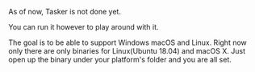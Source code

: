 As of now, Tasker is not done yet.

You can run it however to play around with it.

The goal is to be able to support Windows macOS and Linux.
Right now only there are only binaries for Linux(Ubuntu 18.04) and macOS X.
Just open up the binary under your platform's folder and you are all set. 